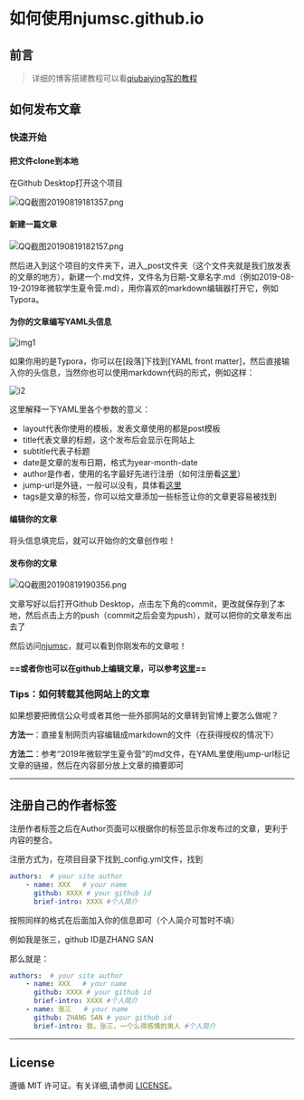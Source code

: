 # 如何使用njumsc.github.io

## 前言

> 详细的博客搭建教程可以看[qiubaiying写的教程](https://www.jianshu.com/p/e68fba58f75c)

## 如何发布文章

### 快速开始

#### 把文件clone到本地

在Github Desktop打开这个项目

![QQ截图20190819181357.png](https://i.loli.net/2019/08/19/f6H7cnsDtvRE49Y.png)

#### 新建一篇文章

![QQ截图20190819182157.png](https://i.loli.net/2019/08/19/36ODMfFIePwU5bH.png)

然后进入到这个项目的文件夹下，进入_post文件夹（这个文件夹就是我们放发表的文章的地方），新建一个.md文件，文件名为日期-文章名字.md（例如2019-08-19-2019年微软学生夏令营.md），用你喜欢的markdown编辑器打开它，例如Typora。

#### 为你的文章编写YAML头信息

![img1](https://i.loli.net/2019/08/19/mrRCLY7h6aNPF4T.png)

如果你用的是Typora，你可以在[段落]下找到[YAML front matter]，然后直接输入你的头信息，当然你也可以使用markdown代码的形式，例如这样：

![i2](https://i.loli.net/2019/08/19/b5zF9n8R4UO2Cd6.png)

这里解释一下YAML里各个参数的意义：

- layout代表你使用的模板，发表文章使用的都是post模板
- title代表文章的标题，这个发布后会显示在网站上
- subtitle代表子标题
- date是文章的发布日期，格式为year-month-date
- author是作者，使用的名字最好先进行注册（如何注册看[这里](#注册自己的作者标签)）
- jump-url是外链，一般可以没有，具体看[这里](#如何转载其他网站上的文章)
- tags是文章的标签，你可以给文章添加一些标签让你的文章更容易被找到



#### 编辑你的文章

将头信息填完后，就可以开始你的文章创作啦！

#### 发布你的文章

![QQ截图20190819190356.png](https://i.loli.net/2019/08/19/SweP9O2X3chIC1a.png)

文章写好以后打开Github Desktop，点击左下角的commit，更改就保存到了本地，然后点击上方的push（commit之后会变为push），就可以把你的文章发布出去了

然后访问[njumsc](http://njumsc.github.io)，就可以看到你刚发布的文章啦！



#### ==或者你也可以在github上编辑文章，可以参考[这里](https://njumsc.github.io/2017/02/06/快速搭建个人博客/#写文章)==

### Tips：如何转载其他网站上的文章

如果想要把微信公众号或者其他一些外部网站的文章转到官博上要怎么做呢？

**方法一**：直接复制网页内容编辑成markdown的文件（在获得授权的情况下）

**方法二**：参考“2019年微软学生夏令营”的md文件，在YAML里使用jump-url标记文章的链接，然后在内容部分放上文章的摘要即可

---

## 注册自己的作者标签

注册作者标签之后在Author页面可以根据你的标签显示你发布过的文章，更利于内容的整合。

注册方式为，在项目目录下找到_config.yml文件，找到

```yml
authors:  # your site author
	- name: XXX   # your name 
	  github: XXXX # your github id
	  brief-intro: XXXX #个人简介 
```

按照同样的格式在后面加入你的信息即可（个人简介可暂时不填）

例如我是张三，github ID是ZHANG SAN

那么就是：

```yaml
authors:  # your site author
	- name: XXX   # your name 
	  github: XXXX # your github id
	  brief-intro: XXXX #个人简介 
	- name: 张三   # your name 
	  github: ZHANG SAN # your github id
	  brief-intro: 我，张三，一个么得感情的男人 #个人简介 
```



---

## License

遵循 MIT 许可证。有关详细,请参阅 [LICENSE](https://github.com/qiubaiying/qiubaiying.github.io/blob/master/LICENSE)。

